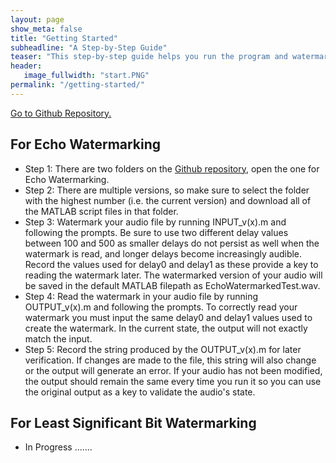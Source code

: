 ```yaml
---
layout: page
show_meta: false
title: "Getting Started"
subheadline: "A Step-by-Step Guide"
teaser: "This step-by-step guide helps you run the program and watermark your audio."
header:
   image_fullwidth: "start.PNG"
permalink: "/getting-started/"
---
```

<html>
   <a href=" https://github.com/kpisila/AudioWatermarking">Go to Github Repository.</a>
   <h2>
      For Echo Watermarking
   </h2>
   <ul>
      <li>Step 1: There are two folders on the <a href=" https://github.com/kpisila/AudioWatermarking">Github repository,</a> open the one for Echo Watermarking.
      </li>
      <li>Step 2: There are multiple versions, so make sure to select the folder with the highest number (i.e. the current version) and download all of the MATLAB script files in that folder.
      </li>
      <li>Step 3: Watermark your audio file by running INPUT_v(x).m and following the prompts. Be sure to use two different delay values between 100 and 500 as smaller delays do not persist as well when the watermark is read, and longer delays become increasingly audible. Record the values used for delay0 and delay1 as these provide a key to reading the watermark later. The watermarked version of your audio will be saved in the default MATLAB filepath as EchoWatermarkedTest.wav.
      </li>
      <li>Step 4: Read the watermark in your audio file by running OUTPUT_v(x).m and following the prompts. To correctly read your watermark you must input the same delay0 and delay1 values used to create the watermark. In the current state, the output will not exactly match the input.
      </li>
      <li>Step 5: Record the string produced by the OUTPUT_v(x).m for later verification. If changes are made to the file, this string will also change or the output will generate an error. If your audio has not been modified, the output should remain the same every time you run it so you can use the original output as a key to validate the audio's state.
      </li>
   </ul>
   
   <h2>
      For Least Significant Bit Watermarking
   </h2>
   <ul>
      <li>
         In Progress .......
      </li>
   </ul>
</html>


